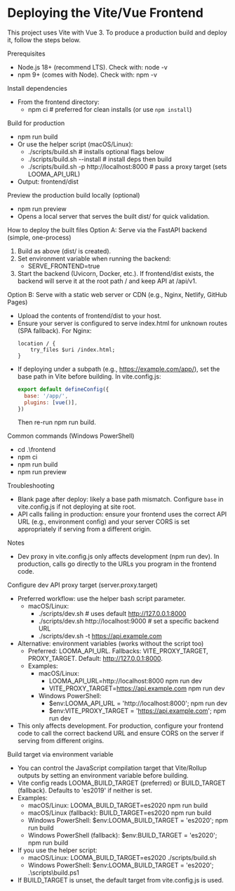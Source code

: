 # Deploying the Vite/Vue Frontend

This project uses Vite with Vue 3. To produce a production build and deploy it, follow the steps below.

Prerequisites
- Node.js 18+ (recommend LTS). Check with: node -v
- npm 9+ (comes with Node). Check with: npm -v

Install dependencies
- From the frontend directory:
  - npm ci  # preferred for clean installs (or use `npm install`)

Build for production
- npm run build
- Or use the helper script (macOS/Linux):
  - ./scripts/build.sh                         # installs optional flags below
  - ./scripts/build.sh --install               # install deps then build
  - ./scripts/build.sh -p http://localhost:8000 # pass a proxy target (sets LOOMA_API_URL)
- Output: frontend/dist

Preview the production build locally (optional)
- npm run preview
- Opens a local server that serves the built dist/ for quick validation.

How to deploy the built files
Option A: Serve via the FastAPI backend (simple, one-process)
1) Build as above (dist/ is created).
2) Set environment variable when running the backend:
   - SERVE_FRONTEND=true
3) Start the backend (Uvicorn, Docker, etc.). If frontend/dist exists, the backend will serve it at the root path / and keep API at /api/v1.

Option B: Serve with a static web server or CDN (e.g., Nginx, Netlify, GitHub Pages)
- Upload the contents of frontend/dist to your host.
- Ensure your server is configured to serve index.html for unknown routes (SPA fallback). For Nginx:
  ```
  location / {
      try_files $uri /index.html;
  }
  ```
- If deploying under a subpath (e.g., https://example.com/app/), set the base path in Vite before building. In vite.config.js:
  ```js
  export default defineConfig({
    base: '/app/',
    plugins: [vue()],
  })
  ```
  Then re-run npm run build.

Common commands (Windows PowerShell)
- cd .\frontend
- npm ci
- npm run build
- npm run preview

Troubleshooting
- Blank page after deploy: likely a base path mismatch. Configure `base` in vite.config.js if not deploying at site root.
- API calls failing in production: ensure your frontend uses the correct API URL (e.g., environment config) and your server CORS is set appropriately if serving from a different origin.

Notes
- Dev proxy in vite.config.js only affects development (npm run dev). In production, calls go directly to the URLs you program in the frontend code.

Configure dev API proxy target (server.proxy.target)
- Preferred workflow: use the helper bash script parameter.
  - macOS/Linux:
    - ./scripts/dev.sh                        # uses default http://127.0.0.1:8000
    - ./scripts/dev.sh http://localhost:9000  # set a specific backend URL
    - ./scripts/dev.sh -t https://api.example.com
- Alternative: environment variables (works without the script too)
  - Preferred: LOOMA_API_URL. Fallbacks: VITE_PROXY_TARGET, PROXY_TARGET. Default: http://127.0.0.1:8000.
  - Examples:
    - macOS/Linux:
      - LOOMA_API_URL=http://localhost:8000 npm run dev
      - VITE_PROXY_TARGET=https://api.example.com npm run dev
    - Windows PowerShell:
      - $env:LOOMA_API_URL = 'http://localhost:8000'; npm run dev
      - $env:VITE_PROXY_TARGET = 'https://api.example.com'; npm run dev
- This only affects development. For production, configure your frontend code to call the correct backend URL and ensure CORS on the server if serving from different origins.

Build target via environment variable
- You can control the JavaScript compilation target that Vite/Rollup outputs by setting an environment variable before building.
- Vite config reads LOOMA_BUILD_TARGET (preferred) or BUILD_TARGET (fallback). Defaults to 'es2019' if neither is set.
- Examples:
  - macOS/Linux: LOOMA_BUILD_TARGET=es2020 npm run build
  - macOS/Linux (fallback): BUILD_TARGET=es2020 npm run build
  - Windows PowerShell: $env:LOOMA_BUILD_TARGET = 'es2020'; npm run build
  - Windows PowerShell (fallback): $env:BUILD_TARGET = 'es2020'; npm run build
- If you use the helper script:
  - macOS/Linux: LOOMA_BUILD_TARGET=es2020 ./scripts/build.sh
  - Windows PowerShell: $env:LOOMA_BUILD_TARGET = 'es2020'; .\scripts\build.ps1
- If BUILD_TARGET is unset, the default target from vite.config.js is used.
